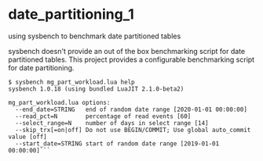 # date_partitioning_1
using sysbench to benchmark date partitioned tables

sysbench doesn't provide an out of the box benchmarking script for date partitioned tables. 
This project provides a configurable benchmarking script for date partitioning.

```
$ sysbench mg_part_workload.lua help
sysbench 1.0.18 (using bundled LuaJIT 2.1.0-beta2)

mg_part_workload.lua options:
  --end_date=STRING   end of random date range [2020-01-01 00:00:00]
  --read_pct=N        percentage of read events [60]
  --select_range=N    number of days in select range [14]
  --skip_trx[=on|off] Do not use BEGIN/COMMIT; Use global auto_commit value [off]
  --start_date=STRING start of random date range [2019-01-01 00:00:00]```
